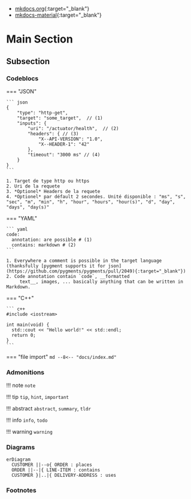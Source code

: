 <!--
  ~ SPDX-FileCopyrightText: 2017-2024 Enedis
  ~
  ~ SPDX-License-Identifier: Apache-2.0
  ~
-->

* [mkdocs.org](https://www.mkdocs.org/user-guide/){:target="_blank"}
* [mkdocs-material](https://squidfunk.github.io/mkdocs-material/reference/){:target="_blank"}

# Main Section

## Subsection

### Codeblocs

=== "JSON"

    ``` json
    {
        "type": "http-get",
        "target": "some_target",  // (1)
        "inputs": {
            "uri": "/actuator/health",  // (2)
            "headers": { // (3)
                "X--API-VERSION": "1.0",
                "X--HEADER-1": "42"
            },
            "timeout": "3000 ms" // (4)
        }
    }
    ```

    1. Target de type http ou https
    2. Uri de la requete
    3. *Optionel* Headers de la requete
    4. *Optionel* par défault 2 secondes. Unité disponible : "ms", "s", "sec", "m", "min", "h", "hour", "hours", "hour(s)", "d", "day", "days", "day(s)"


=== "YAML"

    ``` yaml
    code:
      annotation: are possible # (1)
      contains: markdown # (2)
    ```

    1. Everywhere a comment is possible in the target language (thanksfully [pygment supports it for json](https://github.com/pygments/pygments/pull/2049){:target="_blank"})
    2. Code annotation contain `code`, __formatted
         text__, images, ... basically anything that can be written in Markdown.

=== "C++"

    ``` c++
    #include <iostream>

    int main(void) {
      std::cout << "Hello world!" << std::endl;
      return 0;
    }
    ```

=== "file import"
    ``` md
    --8<-- "docs/index.md"
    ```

### Admonitions

!!! note
    `note`

!!! tip
    `tip`, `hint`, `important`


!!! abstract
    `abstract`, `summary`, `tldr`

!!! info
    `info`, `todo`

!!! warning
    `warning`

### Diagrams

``` mermaid
erDiagram
  CUSTOMER ||--o{ ORDER : places
  ORDER ||--|{ LINE-ITEM : contains
  CUSTOMER }|..|{ DELIVERY-ADDRESS : uses
```

### Footnotes

[^1]: This is a footnote content.
